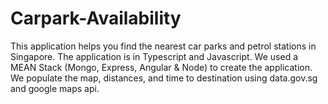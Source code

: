 # Carpark-Availability
This application helps you find the nearest car parks and petrol stations in Singapore. The application is in Typescript and Javascript. We used a MEAN Stack (Mongo, Express, Angular & Node) to create the application. We populate the map, distances, and time to destination using data.gov.sg and google maps api.
